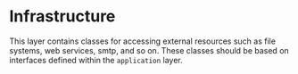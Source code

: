 ﻿# Infrastructure

This layer contains classes for accessing external resources such as file systems, web services, smtp, and so on. These classes should be based on interfaces defined within the ``application`` layer.